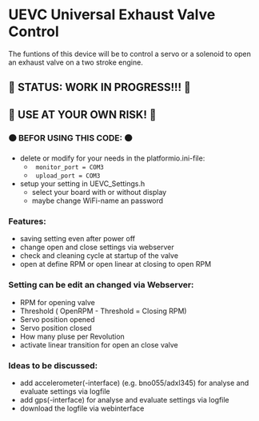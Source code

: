 # UEVC Universal Exhaust Valve Control #

The funtions of this device will be to control a servo or a solenoid to open an exhaust valve on a two stroke engine.

## &#x1F534; STATUS: WORK IN PROGRESS!!! :red_circle: ## 
## &#x1F534; USE AT YOUR OWN RISK! :red_circle: ##
### &#x1F7E0; BEFOR USING THIS CODE: :orange_circle: ###
* delete or modify for your needs in the platformio.ini-file:
    * <code> monitor_port = COM3</code>
    * <code> upload_port = COM3</code>
* setup your setting in UEVC_Settings.h
    * select your board with or without display
    * maybe change WiFi-name an password

### Features: ###
* saving setting even after power off
* change open and close settings via webserver
* check and cleaning cycle at startup of the valve 
* open at define RPM or open linear at closing to open RPM

### Setting can be edit an changed via Webserver: ###
* RPM for opening valve
* Threshold ( OpenRPM - Threshold = Closing RPM)
* Servo position opened
* Servo position closed
* How many pluse per Revolution
* activate linear transition for open an close valve

### Ideas to be discussed: ###
* add accelerometer(-interface) (e.g. bno055/adxl345) for analyse and evaluate settings via logfile
* add gps(-interface) for analyse and evaluate settings via logfile
* download the logfile via webinterface
